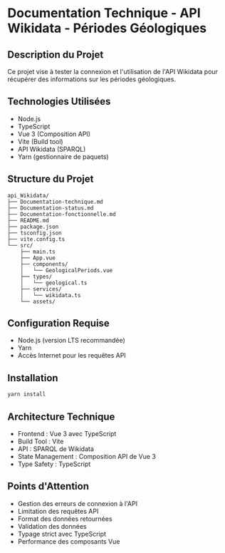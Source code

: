 # Documentation Technique - API Wikidata - Périodes Géologiques

## Description du Projet
Ce projet vise à tester la connexion et l'utilisation de l'API Wikidata pour récupérer des informations sur les périodes géologiques.

## Technologies Utilisées
- Node.js
- TypeScript
- Vue 3 (Composition API)
- Vite (Build tool)
- API Wikidata (SPARQL)
- Yarn (gestionnaire de paquets)

## Structure du Projet
```
api_Wikidata/
├── Documentation-technique.md
├── Documentation-status.md
├── Documentation-fonctionnelle.md
├── README.md
├── package.json
├── tsconfig.json
├── vite.config.ts
└── src/
    ├── main.ts
    ├── App.vue
    ├── components/
    │   └── GeologicalPeriods.vue
    ├── types/
    │   └── geological.ts
    ├── services/
    │   └── wikidata.ts
    └── assets/
```

## Configuration Requise
- Node.js (version LTS recommandée)
- Yarn
- Accès Internet pour les requêtes API

## Installation
```bash
yarn install
```

## Architecture Technique
- Frontend : Vue 3 avec TypeScript
- Build Tool : Vite
- API : SPARQL de Wikidata
- State Management : Composition API de Vue 3
- Type Safety : TypeScript

## Points d'Attention
- Gestion des erreurs de connexion à l'API
- Limitation des requêtes API
- Format des données retournées
- Validation des données
- Typage strict avec TypeScript
- Performance des composants Vue 